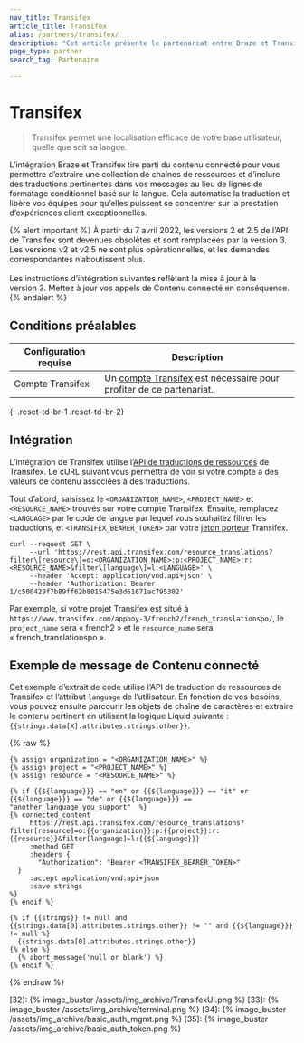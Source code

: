 ```yaml
---
nav_title: Transifex
article_title: Transifex
alias: /partners/transifex/
description: "Cet article présente le partenariat entre Braze et Transifex, une plateforme de localisation qui vous permet d’automatiser la traduction afin que vous puissiez vous concentrer sur la prestation d’expériences client attrayantes."
page_type: partner
search_tag: Partenaire

---
```


# Transifex

> Transifex permet une localisation efficace de votre base utilisateur, quelle que soit sa langue. 

L’intégration Braze et Transifex tire parti du contenu connecté pour vous permettre d’extraire une collection de chaînes de ressources et d’inclure des traductions pertinentes dans vos messages au lieu de lignes de formatage conditionnel basé sur la langue. Cela automatise la traduction et libère vos équipes pour qu’elles puissent se concentrer sur la prestation d’expériences client exceptionnelles.

{% alert important %}
À partir du 7 avril 2022, les versions 2 et 2.5 de l’API de Transifex sont devenues obsolètes et sont remplacées par la version 3. Les versions v2 et v2.5 ne sont plus opérationnelles, et les demandes correspondantes n’aboutissent plus. <br>
<br>
Les instructions d’intégration suivantes reflètent la mise à jour à la version 3. Mettez à jour vos appels de Contenu connecté en conséquence.
{% endalert %}

## Conditions préalables

| Configuration requise| Description|
| ---| ---|
|Compte Transifex | Un [compte Transifex](https://www.transifex.com/signin/) est nécessaire pour profiter de ce partenariat. |
{: .reset-td-br-1 .reset-td-br-2}

## Intégration

L’intégration de Transifex utilise l’[API de traductions de ressources](https://developers.transifex.com/reference/get_resource-translations) de Transifex. Le cURL suivant vous permettra de voir si votre compte a des valeurs de contenu associées à des traductions. 

Tout d’abord, saisissez le `<ORGANIZATION_NAME>`, `<PROJECT_NAME>` et `<RESOURCE_NAME>` trouvés sur votre compte Transifex. Ensuite, remplacez `<LANGUAGE>` par le code de langue par lequel vous souhaitez filtrer les traductions, et `<TRANSIFEX_BEARER_TOKEN>` par votre [jeton porteur](https://developers.transifex.com/reference/api-authentication) Transifex.

```
curl --request GET \
     --url 'https://rest.api.transifex.com/resource_translations?filter\[resource\]=o:<ORGANIZATION_NAME>:p:<PROJECT_NAME>:r:<RESOURCE_NAME>&filter\[language\]=l:<LANGUAGE>' \
     --header 'Accept: application/vnd.api+json' \
     --header 'Authorization: Bearer 1/c500429f7b89ff62b8015475e3d61671ac795302'
```

Par exemple, si votre projet Transifex est situé à `https://www.transifex.com/appboy-3/french2/french_translationspo/`, le `project_name` sera « french2 » et le `resource_name` sera « french_translationspo ».

## Exemple de message de Contenu connecté

Cet exemple d’extrait de code utilise l’API de traduction de ressources de Transifex et l’attribut `language` de l’utilisateur. En fonction de vos besoins, vous pouvez ensuite parcourir les objets de chaîne de caractères et extraire le contenu pertinent en utilisant la logique Liquid suivante : `{{strings.data[X].attributes.strings.other}}`.

{% raw %}
```
{% assign organization = "<ORGANIZATION_NAME>" %}
{% assign project = "<PROJECT_NAME>" %}
{% assign resource = "<RESOURCE_NAME>" %}

{% if {{${language}}} == "en" or {{${language}}} == "it" or {{${language}}} == "de" or {{${language}}} == "another_language_you_support"  %}
{% connected_content
     https://rest.api.transifex.com/resource_translations?filter[resource]=o:{{organization}}:p:{{project}}:r:{{resource}}&filter[language]=l:{{${language}}}
     :method GET
     :headers {
       "Authorization": "Bearer <TRANSIFEX_BEARER_TOKEN>"
  }
     :accept application/vnd.api+json
     :save strings
%}
{% endif %}

{% if {{strings}} != null and {{strings.data[0].attributes.strings.other}} != "" and {{${language}}} != null %}
  {{strings.data[0].attributes.strings.other}}
{% else %}
  {% abort_message('null or blank') %}
{% endif %}
```
{% endraw %}

[16]: [success@braze.com](mailto:success@braze.com)
[31]: https://docs.transifex.com/api/translation-strings
[32]: {% image_buster /assets/img_archive/TransifexUI.png %}
[33]: {% image_buster /assets/img_archive/terminal.png %}
[34]: {% image_buster /assets/img_archive/basic_auth_mgmt.png %}
[35]: {% image_buster /assets/img_archive/basic_auth_token.png %}
